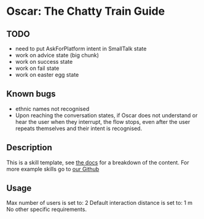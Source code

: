 # Oscar: The Chatty Train Guide

## TODO
- need to put AskForPlatform intent in SmallTalk state
- work on advice state (big chunk)
- work on success state
- work on fail state
- work on easter egg state

## Known bugs
- ethnic names not recognised
- Upon reaching the conversation states, if Oscar does not understand or hear the user when they interrupt, the flow stops, even after the user repeats themselves and their intent is recognised.

## Description
This is a skill template, see [the docs](https://docs.furhat.io/skills/#the-contents-of-a-skill) for a breakdown of the content. 
For more example skills go to [our Github](https://github.com/FurhatRobotics/)

## Usage
Max number of users is set to: 2
Default interaction distance is set to: 1 m
No other specific requirements. 
